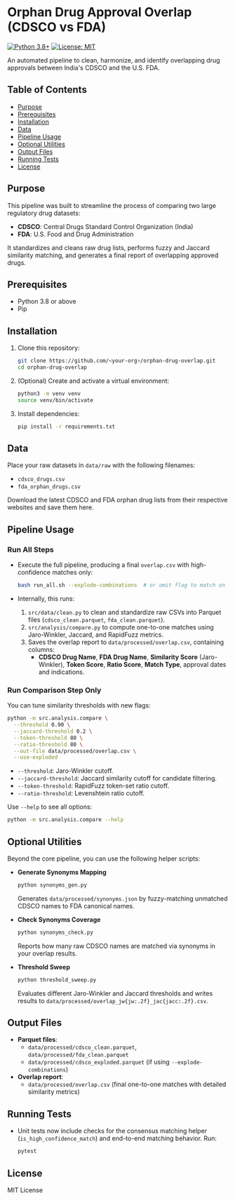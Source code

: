# Orphan Drug Approval Overlap (CDSCO vs FDA)
[![Python 3.8+](https://img.shields.io/badge/python-3.8%2B-blue)](https://www.python.org/)
[![License: MIT](https://img.shields.io/badge/License-MIT-green)](LICENSE)

An automated pipeline to clean, harmonize, and identify overlapping drug approvals between India's CDSCO and the U.S. FDA.

## Table of Contents

- [Purpose](#purpose)
- [Prerequisites](#prerequisites)
- [Installation](#installation)
- [Data](#data)
- [Pipeline Usage](#pipeline-usage)
- [Optional Utilities](#optional-utilities)
- [Output Files](#output-files)
- [Running Tests](#running-tests)
- [License](#license)

## Purpose

This pipeline was built to streamline the process of comparing two large regulatory drug datasets:
- **CDSCO**: Central Drugs Standard Control Organization (India)
- **FDA**: U.S. Food and Drug Administration

It standardizes and cleans raw drug lists, performs fuzzy and Jaccard similarity matching, and generates a final report of overlapping approved drugs.

## Prerequisites

- Python 3.8 or above
- Pip

## Installation

1. Clone this repository:
   ```bash
   git clone https://github.com/<your-org>/orphan-drug-overlap.git
   cd orphan-drug-overlap
   ```
2. (Optional) Create and activate a virtual environment:
   ```bash
   python3 -m venv venv
   source venv/bin/activate
   ```
3. Install dependencies:
   ```bash
   pip install -r requirements.txt
   ```

## Data

Place your raw datasets in `data/raw` with the following filenames:
- `cdsco_drugs.csv`
- `fda_orphan_drugs.csv`

Download the latest CDSCO and FDA orphan drug lists from their respective websites and save them here.

## Pipeline Usage

### Run All Steps

- Execute the full pipeline, producing a final `overlap.csv` with high-confidence matches only:
  ```bash
  bash run_all.sh --explode-combinations  # or omit flag to match on whole drug names
  ```

- Internally, this runs:
  1. `src/data/clean.py` to clean and standardize raw CSVs into Parquet files (`cdsco_clean.parquet`, `fda_clean.parquet`).
  2. `src/analysis/compare.py` to compute one-to-one matches using Jaro-Winkler, Jaccard, and RapidFuzz metrics.
  3. Saves the overlap report to `data/processed/overlap.csv`, containing columns:
     - **CDSCO Drug Name**, **FDA Drug Name**, **Similarity Score** (Jaro-Winkler), **Token Score**, **Ratio Score**, **Match Type**, approval dates and indications.

### Run Comparison Step Only

You can tune similarity thresholds with new flags:
```bash
python -m src.analysis.compare \
  --threshold 0.90 \
  --jaccard-threshold 0.2 \
  --token-threshold 80 \
  --ratio-threshold 80 \
  --out-file data/processed/overlap.csv \
  --use-exploded
```
- `--threshold`: Jaro-Winkler cutoff.
- `--jaccard-threshold`: Jaccard similarity cutoff for candidate filtering.
- `--token-threshold`: RapidFuzz token-set ratio cutoff.
- `--ratio-threshold`: Levenshtein ratio cutoff.

Use `--help` to see all options:
```bash
python -m src.analysis.compare --help
```

## Optional Utilities

Beyond the core pipeline, you can use the following helper scripts:

- **Generate Synonyms Mapping**  
  ```bash
  python synonyms_gen.py
  ```
  Generates `data/processed/synonyms.json` by fuzzy-matching unmatched CDSCO names to FDA canonical names.

- **Check Synonyms Coverage**  
  ```bash
  python synonyms_check.py
  ```
  Reports how many raw CDSCO names are matched via synonyms in your overlap results.

- **Threshold Sweep**  
  ```bash
  python threshold_sweep.py
  ```
  Evaluates different Jaro-Winkler and Jaccard thresholds and writes results to `data/processed/overlap_jw{jw:.2f}_jac{jacc:.2f}.csv`.

## Output Files

- **Parquet files**:
  - `data/processed/cdsco_clean.parquet`, `data/processed/fda_clean.parquet`
  - `data/processed/cdsco_exploded.parquet` (if using `--explode-combinations`)
- **Overlap report**:
  - `data/processed/overlap.csv` (final one-to-one matches with detailed similarity metrics)

## Running Tests

- Unit tests now include checks for the consensus matching helper (`is_high_confidence_match`) and end-to-end matching behavior. Run:
  ```bash
  pytest
  ```

## License

MIT License